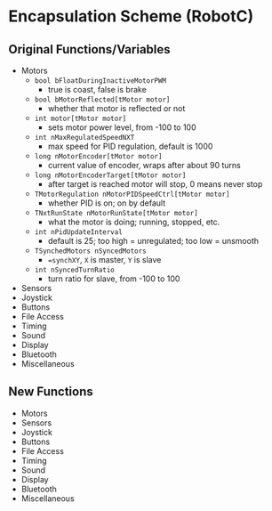 # Encapsulation Scheme (RobotC)

## Original Functions/Variables
- Motors
    - `bool bFloatDuringInactiveMotorPWM`
      - true is coast, false is brake
    - `bool bMotorReflected[tMotor motor]`
      - whether that motor is reflected or not
    - `int motor[tMotor motor]`
      - sets motor power level, from -100 to 100
    - `int nMaxRegulatedSpeedNXT`
      - max speed for PID regulation, default is 1000
    - `long nMotorEncoder[tMotor motor]`
      - current value of encoder, wraps after about 90 turns
    - `long nMotorEncoderTarget[tMotor motor]`
      - after target is reached motor will stop, 0 means never stop
    - `TMotorRegulation nMotorPIDSpeedCtrl[tMotor motor]`
      - whether PID is on; on by default
    - `TNxtRunState nMotorRunState[tMotor motor]`
      - what the motor is doing; running, stopped, etc.
    - `int nPidUpdateInterval`
      - default is 25; too high = unregulated; too low = unsmooth
    - `TSynchedMotors nSyncedMotors`
      - `=synchXY`, `X` is master, `Y` is slave
    - `int nSyncedTurnRatio`
      - turn ratio for slave, from -100 to 100
- Sensors
- Joystick
- Buttons
- File Access
- Timing
- Sound
- Display
- Bluetooth
- Miscellaneous

## New Functions
- Motors
- Sensors
- Joystick
- Buttons
- File Access
- Timing
- Sound
- Display
- Bluetooth
- Miscellaneous
